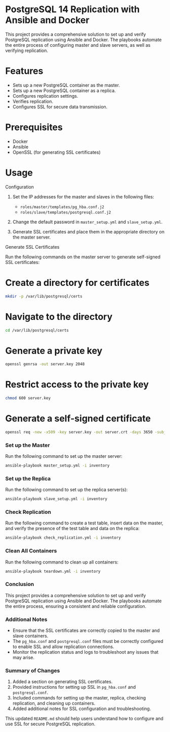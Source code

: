# PostgreSQL 14 Replication with Ansible and Docker

This project provides a comprehensive solution to set up and verify PostgreSQL replication using Ansible and Docker. The playbooks automate the entire process of configuring master and slave servers, as well as verifying replication.

# Features

- Sets up a new PostgreSQL container as the master.
- Sets up a new PostgreSQL container as a replica.
- Configures replication settings.
- Verifies replication.
- Configures SSL for secure data transmission.

# Prerequisites

- Docker
- Ansible
- OpenSSL (for generating SSL certificates)

# Usage

Configuration

1. Set the IP addresses for the master and slaves in the following files:
   - `roles/master/templates/pg_hba.conf.j2`
   - `roles/slave/templates/postgresql.conf.j2`

2. Change the default password in `master_setup.yml` and `slave_setup.yml`.

3. Generate SSL certificates and place them in the appropriate directory on the master server.

Generate SSL Certificates

Run the following commands on the master server to generate self-signed SSL certificates:


# Create a directory for certificates
```bash
mkdir -p /var/lib/postgresql/certs
```
# Navigate to the directory
```bash
cd /var/lib/postgresql/certs
```
# Generate a private key
```bash
openssl genrsa -out server.key 2048
```
# Restrict access to the private key
```bash
chmod 600 server.key
```
# Generate a self-signed certificate
```bash
openssl req -new -x509 -key server.key -out server.crt -days 3650 -subj "/CN=$(hostname)"
```
### Set up the Master

Run the following command to set up the master server:

```bash
ansible-playbook master_setup.yml -i inventory
```

### Set up the Replica

Run the following command to set up the replica server(s):

```bash
ansible-playbook slave_setup.yml -i inventory
```

### Check Replication

Run the following command to create a test table, insert data on the master, and verify the presence of the test table and data on the replica:

```bash
ansible-playbook check_replication.yml -i inventory
```

### Clean All Containers

Run the following command to clean up all containers:

```bash
ansible-playbook teardown.yml -i inventory
```

### Conclusion

This project provides a comprehensive solution to set up and verify PostgreSQL replication using Ansible and Docker. The playbooks automate the entire process, ensuring a consistent and reliable configuration.

### Additional Notes

- Ensure that the SSL certificates are correctly copied to the master and slave containers.
- The `pg_hba.conf` and `postgresql.conf` files must be correctly configured to enable SSL and allow replication connections.
- Monitor the replication status and logs to troubleshoot any issues that may arise.

### Summary of Changes

1. Added a section on generating SSL certificates.
2. Provided instructions for setting up SSL in `pg_hba.conf` and `postgresql.conf`.
3. Included commands for setting up the master, replica, checking replication, and cleaning up containers.
4. Added additional notes for SSL configuration and troubleshooting.

This updated `README.md` should help users understand how to configure and use SSL for secure PostgreSQL replication.

